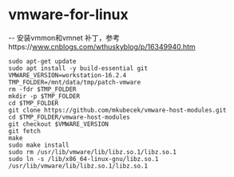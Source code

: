 # vmware-for-linux

-- 安装vmmon和vmnet 补丁，参考https://www.cnblogs.com/wthuskyblog/p/16349940.htm

```
sudo apt-get update
sudo apt install -y build-essential git
VMWARE_VERSION=workstation-16.2.4
TMP_FOLDER=/mnt/data/tmp/patch-vmware
rm -fdr $TMP_FOLDER
mkdir -p $TMP_FOLDER
cd $TMP_FOLDER
git clone https://github.com/mkubecek/vmware-host-modules.git
cd $TMP_FOLDER/vmware-host-modules
git checkout $VMWARE_VERSION
git fetch
make
sudo make install
sudo rm /usr/lib/vmware/lib/libz.so.1/libz.so.1
sudo ln -s /lib/x86_64-linux-gnu/libz.so.1 /usr/lib/vmware/lib/libz.so.1/libz.so.1
```
